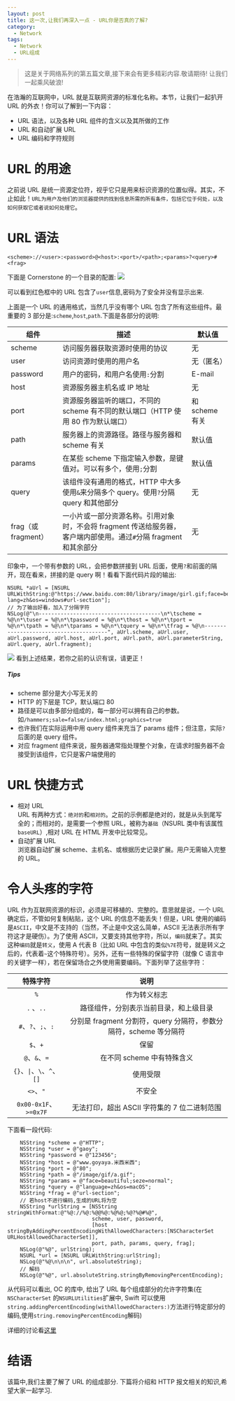 ```yaml
---
layout: post
title: 这一次,让我们再深入一点 - URL你是否真的了解?
category:
  - Network
tags:
  - Network
  - URL组成
---
```


> 这是关于网络系列的第五篇文章,接下来会有更多精彩内容.敬请期待! 让我们一起乘风破浪!

在浩瀚的互联网中，URL 就是互联网资源的标准化名称。本节，让我们一起扒开 URL 的外衣！你可以了解到一下内容：

- URL 语法，以及各种 URL 组件的含义以及其所做的工作
- URL 和自动扩展 URL
- URL 编码和字符规则

# URL 的用途

之前说 URL 是统一资源定位符，视乎它只是用来标识资源的位置似得。其实，不止如此！`URL为用户及他们的浏览器提供的找到信息所需的所有条件，包括它位于何处，以及如何获取它或者说如何处理它`。

# URL 语法

`<scheme>://<user>:<password>@<host>:<port>/<path>;<params>?<query>#<frag>`

下面是 Cornerstone 的一个目录的配置:
![](http://images-for-blog.oss-cn-beijing.aliyuncs.com/2021/11/29/16381993683357.jpg)

可以看到红色框中的 URL 包含了`user`信息,密码为了安全并没有显示出来.

上面是一个 URL 的通用格式，当然几乎没有哪个 URL 包含了所有这些组件。最重要的 3 部分是:`scheme`,`host`,`path`.下面是各部分的说明:

| 组件                | 描述                                                                                                              | 默认值         |
| ------------------- | ----------------------------------------------------------------------------------------------------------------- | -------------- |
| scheme              | 访问服务器获取资源时使用的协议                                                                                    | 无             |
| user                | 访问资源时使用的用户名                                                                                            | 无（匿名）     |
| password            | 用户的密码，和用户名使用`:`分割                                                                                   | E-mail         |
| host                | 资源服务器主机名或 IP 地址                                                                                        | 无             |
| port                | 资源服务器监听的端口，不同的 scheme 有不同的默认端口（HTTP 使用 80 作为默认端口）                                 | 和 scheme 有关 |
| path                | 服务器上的资源路径。路径与服务器和 scheme 有关                                                                    | 默认值         |
| params              | 在某些 scheme 下指定输入参数，是键值对。可以有多个，使用`;`分割                                                   | 默认值         |
| query               | 该组件没有通用的格式，HTTP 中大多使用`&`来分隔多个 query。使用`?`分隔 query 和其他部分                            | 无             |
| frag（或 fragment） | 一小片或一部分资源名称。引用对象时，不会将 fragment 传送给服务器，客户端内部使用。通过`#`分隔 fragment 和其余部分 | 无             |

印象中，一个带有参数的 URL，会把参数拼接到 URL 后面，使用`?`和前面的隔开，现在看来，拼接的是 query 啊！看看下面代码片段的输出:

```
NSURL *aUrl = [NSURL URLWithString:@"https://www.baidu.com:80/library/image/girl.gif;face=beautiful;size=normal?lang=zh&os=windows#url-section"];
// 为了输出好看，加入了分隔字符
NSLog(@"\n---------------------------------------\n*\tscheme = %@\n*\tuser = %@\n*\tpassword = %@\n*\thost = %@\n*\tport = %@\n*\tpath = %@\n*\tparams = %@\n*\tquery = %@\n*\tfrag = %@\n---------------------------------------", aUrl.scheme, aUrl.user, aUrl.password, aUrl.host, aUrl.port, aUrl.path, aUrl.parameterString, aUrl.query, aUrl.fragment);
```

![](http://images-for-blog.oss-cn-beijing.aliyuncs.com/2021/11/29/16381994061659.jpg)
看到上述结果，若你之前的认识有误，请更正！

##### Tips

- scheme 部分是大小写无关的
- HTTP 的下层是 TCP，默认端口 80
- 路径是可以由多部分组成的，每一部分可以拥有自己的参数。如`/hammers;sale=false/index.html;graphics=true`
- 也许我们在实际运用中用 query 组件来充当了 params 组件；但注意，实际`?`后面的是 query 组件。
- 对应 fragment 组件来说，服务器通常指处理整个对象，在请求时服务器不会接受到该组件，它只是客户端使用的

# URL 快捷方式

- 相对 URL<br/>URL 有两种方式：`绝对的`和`相对的`。之前的示例都是绝对的，就是从头到尾写全的；而相对的，是需要一个参照 URL，被称为`基础`（NSURL 类中有该属性`baseURL`）,相对 URL 在 HTML 开发中比较常见。
- 自动扩展 URL<br/>浏览器自动扩展 scheme、主机名、或根据历史记录扩展。用户无需输入完整的 URL。

# 令人头疼的字符

URL 作为互联网资源的标识，必须是可移植的、完整的。意思就是说，一个 URL 确定后，不管如何复制粘贴，这个 URL 的信息不能丢失！但是，URL 使用的编码是`ASCII`，中文是不支持的（当然，不止是中文这么简单，ASCII 无法表示所有字符这才是硬伤）。为了使用 ASCII，又要支持其他字符，所以，`编码`就来了。其实这种`编码`就是`转义`，使用 A 代表 B（比如 URL 中包含的类似`%7E`符号，就是转义之后的，代表着`~`这个特殊符号）。另外，还有一些特殊的保留字符（就像 C 语言中的关键字一样），若在保留场合之外使用需要编码。下面列举了这些字符：

|          特殊字符          |                               说明                                |
| :------------------------: | :---------------------------------------------------------------: |
|            `%`             |                           作为转义标志                            |
|         `.` 、`..`         |              路径组件，分别表示当前目录，和上级目录               |
|     `#`、`?`、`;`、`:`     | 分别是 fragment 分割符，query 分隔符，参数分隔符，scheme 等分隔符 |
|          `$`、`+`          |                               保留                                |
|       `@`、`&`、`=`        |                    在不同 scheme 中有特殊含义                     |
| `{}`、`\|`、`\`、`^`、`[]` |                             使用受限                              |
|         `<>`、`"`          |                              不安全                               |
|   `0x00-0x1F`、`>=0x7F`    |           无法打印，超出 ASCII 字符集的 7 位二进制范围            |

下面看一段代码:

```
    NSString *scheme = @"HTTP";
    NSString *user = @"gaoy";
    NSString *password = @"123456";
    NSString *host = @"www.goyaya.米西米西";
    NSString *port = @"80";
    NSString *path = @"/image/gif/a.gif";
    NSString *params = @"face=beautiful;seze=normal";
    NSString *query = @"language=zh&os=macOS";
    NSString *frag = @"url-section";
    // 若host不进行编码,生成的URL将为空
    NSString *urlString = [NSString stringWithFormat:@"%@://%@:%@@%@:%@%@;%@?%@#%@",
                           scheme, user, password,
                           [host stringByAddingPercentEncodingWithAllowedCharacters:[NSCharacterSet URLHostAllowedCharacterSet]],
                           port, path, params, query, frag];
    NSLog(@"%@", urlString);
    NSURL *url = [NSURL URLWithString:urlString];
    NSLog(@"%@\n\n\n", url.absoluteString);
    // 解码
    NSLog(@"%@", url.absoluteString.stringByRemovingPercentEncoding);
```

从代码可以看出, OC 的库中, 给出了 URL 每个组成部分的允许字符集(在`NSCharacterSet` 的`NSURLUtilities`扩展中, Swift 可以使用`string.addingPercentEncoding(withAllowedCharacters:)`方法进行特定部分的编码,使用`string.removingPercentEncoding`解码)

详细的讨论看[这里](http://www.cnblogs.com/hushuai-ios/p/5500162.html)

# 结语

该篇中,我们主要了解了 URL 的组成部分. 下篇将介绍和 HTTP 报文相关的知识,希望大家一起学习.
